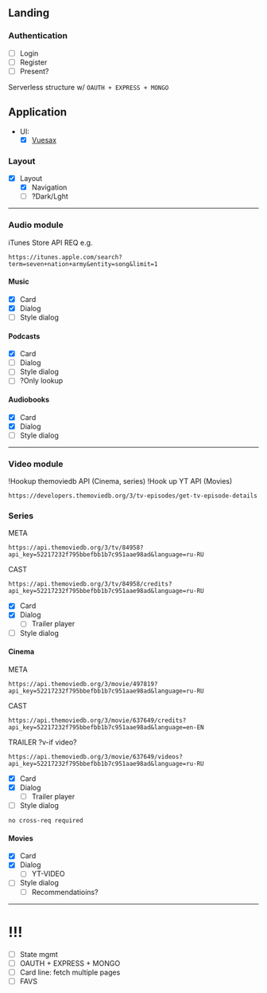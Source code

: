 ## Landing

### Authentication

- [ ] Login
- [ ] Register
- [ ] Present?

Serverless structure w/
`OAUTH + EXPRESS + MONGO`

## Application

- UI:
  - [x] [Vuesax](https://vuesax.com/docs/components/)

### Layout

- [x] Layout
  - [x] Navigation
  - [ ] ?Dark/Lght

---

### Audio module

iTunes Store API REQ e.g.

```
https://itunes.apple.com/search?term=seven+nation+army&entity=song&limit=1
```

#### Music

- [x] Card
- [x] Dialog
- [ ] Style dialog

#### Podcasts

- [x] Card
- [ ] Dialog
- [ ] Style dialog
- [ ] ?Only lookup

#### Audiobooks

- [x] Card
- [x] Dialog
- [ ] Style dialog

---

### Video module

!Hookup themoviedb API (Cinema, series)
!Hook up YT API (Movies)

```
https://developers.themoviedb.org/3/tv-episodes/get-tv-episode-details
```

### Series

META

```
https://api.themoviedb.org/3/tv/84958?api_key=52217232f795bbefbb1b7c951aae98ad&language=ru-RU
```

CAST

```
https://api.themoviedb.org/3/tv/84958/credits?api_key=52217232f795bbefbb1b7c951aae98ad&language=ru-RU

```

- [x] Card
- [x] Dialog
  - [ ] Trailer player
- [ ] Style dialog

#### Cinema

META

```
https://api.themoviedb.org/3/movie/497819?api_key=52217232f795bbefbb1b7c951aae98ad&language=ru-RU
```

CAST

```
https://api.themoviedb.org/3/movie/637649/credits?api_key=52217232f795bbefbb1b7c951aae98ad&language=en-EN
```

TRAILER ?v-if video?

```
https://api.themoviedb.org/3/movie/637649/videos?api_key=52217232f795bbefbb1b7c951aae98ad&language=ru-RU
```

- [x] Card
- [x] Dialog
  - [ ] Trailer player
- [ ] Style dialog

```
no cross-req required
```

#### Movies

- [x] Card
- [x] Dialog
  - [ ] YT-VIDEO
- [ ] Style dialog
  - [ ] Recommendatioins?

---

# !!!

- [ ] State mgmt
- [ ] OAUTH + EXPRESS + MONGO
- [ ] Card line: fetch multiple pages
- [ ] FAVS
